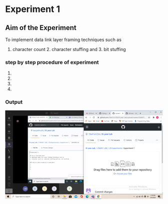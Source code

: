 # Experiment 1

## Aim of the Experiment
To implement data link layer framing techniques such as 
1. character count 2. character stuffing and 3. bit stuffing

### step by step procedure of experiment
1.
2.
3.
4.

### Output

![output](Screenshot.png)
